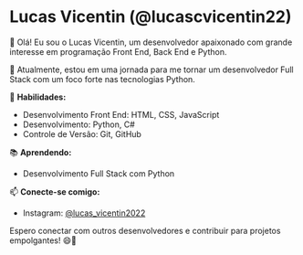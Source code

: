 # Lucas Vicentin (@lucascvicentin22)

👋 Olá! Eu sou o Lucas Vicentin, um desenvolvedor apaixonado com grande interesse em programação Front End, Back End e Python.

🌱 Atualmente, estou em uma jornada para me tornar um desenvolvedor Full Stack com um foco forte nas tecnologias Python.

💼 **Habilidades:**
- Desenvolvimento Front End: HTML, CSS, JavaScript
- Desenvolvimento: Python, C#
- Controle de Versão: Git, GitHub

📚 **Aprendendo:**
- Desenvolvimento Full Stack com Python

📫 **Conecte-se comigo:**
- Instagram: [@lucas_vicentin2022](https://www.instagram.com/lucas_vicentin2022)

Espero conectar com outros desenvolvedores e contribuir para projetos empolgantes! 😄🚀


<!---
lucascvicentin22/lucascvicentin22 is a ✨ special ✨ repository because its `README.md` (this file) appears on your GitHub profile.
You can click the Preview link to take a look at your changes.
--->
